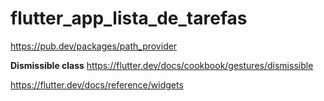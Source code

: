# flutter_app_lista_de_tarefas

https://pub.dev/packages/path_provider

**Dismissible class**
https://flutter.dev/docs/cookbook/gestures/dismissible

https://flutter.dev/docs/reference/widgets
